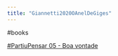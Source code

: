 ```yaml
---
title: "Giannetti2020OAnelDeGiges"
---
```


#books

[#PartiuPensar 05 - Boa vontade](https://podcasts.google.com/feed/aHR0cHM6Ly9yZXZpc3RhaW5zcGlyZWMuY29tLmJyL2ZlZWQvcG9kY2FzdC8/episode/aHR0cHM6Ly9yZXZpc3RhaW5zcGlyZWMuY29tLmJyLz9wPTU4MDk?ep=14)